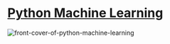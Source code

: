 # [Python Machine Learning](https://www.wiley.com/en-jp/Python+Machine+Learning-p-9781119545675)
![front-cover-of-python-machine-learning](https://media.wiley.com/product_data/coverImage300/33/11195456/1119545633.jpg)
